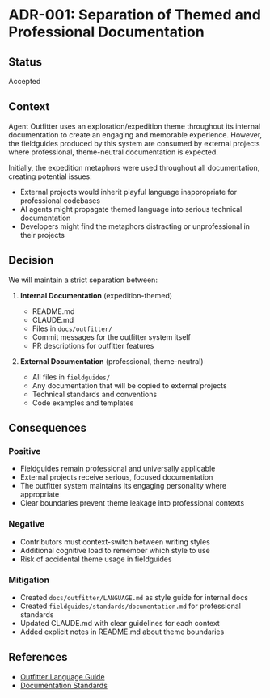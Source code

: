 # ADR-001: Separation of Themed and Professional Documentation

## Status

Accepted

## Context

Agent Outfitter uses an exploration/expedition theme throughout its internal documentation to create an engaging and memorable experience. However, the fieldguides produced by this system are consumed by external projects where professional, theme-neutral documentation is expected.

Initially, the expedition metaphors were used throughout all documentation, creating potential issues:

- External projects would inherit playful language inappropriate for professional codebases
- AI agents might propagate themed language into serious technical documentation
- Developers might find the metaphors distracting or unprofessional in their projects

## Decision

We will maintain a strict separation between:

1. **Internal Documentation** (expedition-themed)
   - README.md
   - CLAUDE.md  
   - Files in `docs/outfitter/`
   - Commit messages for the outfitter system itself
   - PR descriptions for outfitter features

2. **External Documentation** (professional, theme-neutral)
   - All files in `fieldguides/`
   - Any documentation that will be copied to external projects
   - Technical standards and conventions
   - Code examples and templates

## Consequences

### Positive

- Fieldguides remain professional and universally applicable
- External projects receive serious, focused documentation
- The outfitter system maintains its engaging personality where appropriate
- Clear boundaries prevent theme leakage into professional contexts

### Negative

- Contributors must context-switch between writing styles
- Additional cognitive load to remember which style to use
- Risk of accidental theme usage in fieldguides

### Mitigation

- Created `docs/outfitter/LANGUAGE.md` as style guide for internal docs
- Created `fieldguides/standards/documentation.md` for professional standards
- Updated CLAUDE.md with clear guidelines for each context
- Added explicit notes in README.md about theme boundaries

## References

- [Outfitter Language Guide](../../outfitter/LANGUAGE.md)
- [Documentation Standards](../../../fieldguides/standards/documentation.md)
